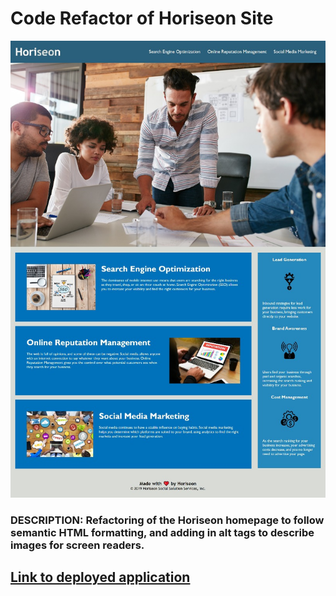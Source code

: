 # Code Refactor of Horiseon Site

![screenshot of site](Develop\assets\images\fullpage-screenshot-resize.jpg?raw=true)

### **DESCRIPTION:** Refactoring of the Horiseon homepage to follow semantic HTML formatting, and adding in alt tags to describe images for screen readers. ###

## [Link to deployed application](https://jshmtchll.github.io/weekly-challenge-one/.) ##